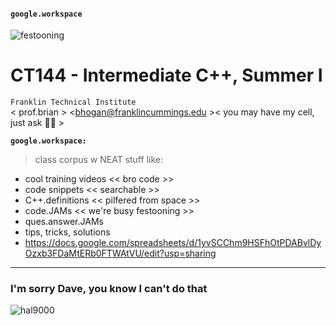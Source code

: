#### **`google.workspace`** 
![festooning](https://user-images.githubusercontent.com/59778456/235022589-fbb23ebb-d35f-4533-b767-491e1414c652.PNG)  

# CT144 - Intermediate C++, Summer I  
`Franklin Technical Institute`  
< prof.brian > <bhogan@franklincummings.edu >< you may have my cell, just ask 🧑‍🚀 >  

**`google.workspace:`**  
> class corpus w NEAT stuff like:  
- cool training videos << bro code  >>
- code snippets  << searchable >>  
- C++.definitions << pilfered from space >>
- code.JAMs << we're busy festooning >>  
- ques.answer.JAMs  
- tips, tricks, solutions   
- https://docs.google.com/spreadsheets/d/1yvSCChm9HSFhOtPDABvlDyOzxb3FDaMtERb0FTWAtVU/edit?usp=sharing








---------------------  
### I'm sorry Dave, you know I can't do that 
![hal9000](https://user-images.githubusercontent.com/59778456/218209079-232d8f04-bb9a-4843-a6a1-d8cdf25a19fd.png)
